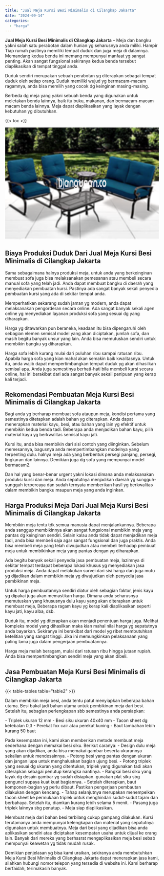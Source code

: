 ```yaml
---
title: "Jual Meja Kursi Besi Minimalis di Cilangkap Jakarta"
date: "2024-09-14"
categories: 
  - "harga"
---
```


**Jual Meja Kursi Besi Minimalis di Cilangkap Jakarta** – Meja dan bangku yakni salah satu perabotan dalam hunian yg seharusnya anda miliki. Hampir Tiap rumah pastinya memiliki tempat duduk dan juga meja di dalamnya. Memandang kedua benda ini memang mempunyai manfaat yg sangat penting. Akan sangat fungsional sekiranya kedua benda tersebut diaplikasikan di tempat tinggal anda.

Duduk sendiri merupakan sebuah perabotan yg diterapkan sebagai tempat duduk oleh setiap orang. Duduk memiliki wujud yg bermacam-macam ragamnya, anda bisa memilih yang cocok dg keinginan masing-masing.

Berbeda dg meja yang yakni sebuah benda yang digunakan untuk meletakan benda lainnya, baik itu buku, makanan, dan bermacam-macam macam benda lainnya. Meja dapat diaplikasikan yang layak dengan kebutuhan yg dibutuhkan.

{{< toc >}}

![Jual Meja Kursi Besi Minimalis di Cilangkap Jakarta](/images/jual-meja-besi-murah04.png)

## Biaya Produksi Duduk Dari Jual Meja Kursi Besi Minimalis di Cilangkap Jakarta

Sama sebagaimana halnya produksi meja, untuk anda yang berkeinginan membuat sofa juga bisa melaksanakan pemesanan atau membeli secara manual sofa yang telah jadi. Anda dapat membuat bangku di daerah yang menyediakan pembuatan kursi. Pastinya ada sangat banyak sekali penyedia pembuatan kursi yang ada di sekitar tempat anda.

Memperhatikan sekarang sudah jaman yg modern, anda dapat melaksanakan pengorderan secara online. Ada sangat banyak sekali agen online yg menyediakan layanan produksi sofa yang sesuai dg yang diharapkan.

Harga yg ditawarkan pun beraneka, keadaan itu bisa dipengaruhi oleh sebagian elemen semisal model yang akan diciptakan, jumlah sofa, dan masih begitu banyak unsur yang lain. Anda bisa memutuskan sendiri untuk membikin bangku yg diharapkan.

Harga sofa lebih kurang mulai dari puluhan ribu sampai ratusan ribu. Apabila harga sofa yang kian mahal akan semakin baik kwalitasnya. Untuk itu, anda wajib dapat mempertimbangkan tempat duduk yg akan dihasilkan semisal apa. Anda juga semestinya berhati-hati bila membeli kursi secara online, hal ini berakibat dari ada sangat banyak sekali penipuan yang kerap kali terjadi.

## Rekomendasi Pembuatan Meja Kursi Besi Minimalis di Cilangkap Jakarta

Bagi anda yg berharap membuat sofa ataupun meja, kondisi pertama yang semestinya ditetapkan adalah bahan yg diterapkan. Anda dapat menerapkan material kayu, besi, atau bahan yang lain yg efektif untuk membikin kedua benda tadi. Beberapa anda menjadikan bahan kayu, pilih material kayu yg berkwalitas semisal kayu jati.

Kursi itu, anda bisa membikin dari sisi contoh yang diinginkan. Sebelum memesannya, bagusnya anda mempertimbangkan modelnya yang terpenting dulu. halnya meja ada yang berbentuk persegi panjang, persegi, lingkaran dan lainnya. Demikian juga dg sofa yang mempunyai model bermacam2.

Dan hal yang benar-benar urgent yakni lokasi dimana anda melaksanakan produksi kursi dan meja. Anda sepatutnya menjadikan daerah yg sungguh-sungguh terpercaya dan sudah ternyata memberikan hasil yg berkwalitas dalam membikin bangku maupun meja yang anda inginkan.

## Harga Produksi Meja Dari Jual Meja Kursi Besi Minimalis di Cilangkap Jakarta

Membikin meja tentu tdk semua manusia dapat menjalankannya. Beberapa anda sanggup membikinnya akan sangat fungsional membikin meja yang pantas dg keinginan sendiri. Selain kalau anda tidak dapat menjadikan meja tadi, anda bisa membeli saja agar sangat fungsional dan juga praktis. Anda bisa membeli meja yang telah diwujudkan atau membeli terhadap pembuat meja untuk membikinkan meja yang pantas dengan yg diharapkan.

Ada begitu banyak sekali penyedia jasa pembuatan meja, lazimnya di sekitar tempat terdapat beberapa lokasi khusus yg menyediakan jasa produksi meja. Anda dapat melakukan survei dari sisi harga dan juga mutu yg dijadikan dalam membikin meja yg diwujudkan oleh penyedia jasa pembikinan meja.

Untuk harga pembuatannya sendiri diatur oleh sebagian faktor, jenis kayu yg dipakai juga akan memastikan harga. Dimana anda seharusnya memutuskan yang khususnya dulu kayu yang akan diterapkan untuk membuat meja, Beberapa ragam kayu yg kerap kali diaplikasikan seperti kayu jati, kayu alba, dsb.

Duduk itu, model yg diterapkan akan menjadi penentuan harga juga. Melihat kompleks model yang dihasilkan maka kian mahal nilai harga yg sepatutnya anda bayarkan. Sekiranya ini berakibat dari model yg ribet membutuhkan ketelitian yang sangat tinggi. Jika ini memungkinkan pelaksanaan yang paling lama juga dalam pengerjaan pembuatannya.

Harga meja malah beragam, mulai dari ratusan ribu hingga jutaan rupiah. Anda bisa mempertimbangkan sendiri meja yang akan dibeli.

## Jasa Pembuatan Meja Kursi Besi Minimalis di Cilangkap Jakarta

{{< table-tables table="table2" >}}

Dalam membikin meja besi, anda tentu patut menyiapkan beberapa bahan utama. Besi bakal jadi bahan utama untuk pembikinan meja dari besi. Setelah itu, sebagian perlengkapan sbb semestinya anda persiapkan:

\- Triplek ukuran 12 mm - Besi siku ukuran 40x40 mm - Tacon sheet dg ketebalan 0,3 - Perekat fox cair atau perekat kuning - Baut tambahan lebih kurang 50 baut

Pada kesempatan ini, kami akan memberikan metode membuat meja sederhana dengan memakai besi siku. Berikut caranya: - Design dulu meja yang akan dijadikan, anda bisa memakai gambar beserta ukurannya sekalian untuk mendesainnya. - Potong besi yang pantas dengan ukuran dan jangan lupa untuk menghaluskan bagian ujung besi. - Potong triplek yang sesuai dg ukuran yang ditentukan, triplek yang digunakan tadi akan diterapkan sebagai penutup kerangka nantinya. - Rangkai besi siku yang layak dg desain gambar yg sudah disiapkan. gunakan plat siku sbg pengunci supaya kuat kuat bagiannya. - Setelah diterapkan, baut komponen-bagian yg perlu dibaut. Pastikan pengerjaan pembautan dilakukan dengan kencang. - Tahap selanjutnya merupakan menempelkan tacon sheet ke permukaan triplek untuk menghindari sudut-sudut tajam dan berbahaya. Setelah itu, diamkan kurang lebih selama 5 menit. - Pasang juga triplek lainnya sbg penutup. - Meja siap diaplikasikan.

Membuat meja dari bahan besi terbilang cukup gampang dilakukan. Kursi terutamanya anda mempunyai kelengkapan dan material yang sepatutnya digunakan untuk membuatnya. Meja dari besi yang dijadikan bisa anda aplikasikan sendiri atau diciptakan kesempatan usaha untuk dijual ke orang lain. Banyak dari mereka yang berhasrat mengaplikasikan meja besi sebab mempunyai keawetan yg tidak mudah rusak.

Demikian penjelasan yg bisa kami uraikan, sekiranya anda membutuhkan Meja Kursi Besi Minimalis di Cilangkap Jakarta dapat menerapkan jasa kami, silahkan hubungi nomor telepon yang tersedia di website ini. Kami berharap berfaidah, terimakasih banyak.

